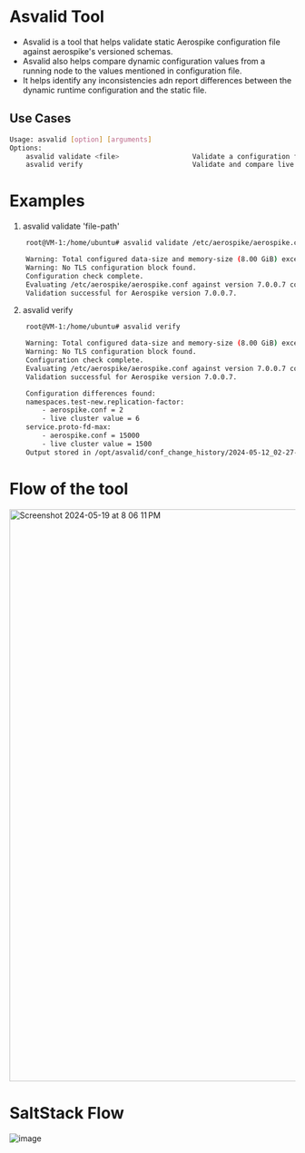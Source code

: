 # Asvalid Tool

- Asvalid is a tool that helps validate static Aerospike configuration file against aerospike's versioned schemas.
- Asvalid also helps compare dynamic configuration values from a running node to the values mentioned in configuration file. 
- It helps identify any inconsistencies adn  report differences between the dynamic runtime configuration and the static file.


## Use Cases

```bash
Usage: asvalid [option] [arguments]
Options:
	asvalid validate <file>                  Validate a configuration file against the Aerospike schema.
	asvalid verify                           Validate and compare live cluster values to values mentioned in config file.
```

# Examples

1. asvalid validate 'file-path'
```bash
	root@VM-1:/home/ubuntu# asvalid validate /etc/aerospike/aerospike.conf

	Warning: Total configured data-size and memory-size (8.00 GiB) exceeds system memory (0.94 GiB)
	Warning: No TLS configuration block found.
	Configuration check complete.
	Evaluating /etc/aerospike/aerospike.conf against version 7.0.0.7 config schema.
	Validation successful for Aerospike version 7.0.0.7.
```

2. asvalid verify
```bash
	root@VM-1:/home/ubuntu# asvalid verify

	Warning: Total configured data-size and memory-size (8.00 GiB) exceeds system memory (0.94 GiB)
	Warning: No TLS configuration block found.
	Configuration check complete.
	Evaluating /etc/aerospike/aerospike.conf against version 7.0.0.7 config schema.
	Validation successful for Aerospike version 7.0.0.7.

	Configuration differences found:
	namespaces.test-new.replication-factor:
		- aerospike.conf = 2
		- live cluster value = 6
	service.proto-fd-max:
		- aerospike.conf = 15000
		- live cluster value = 1500
	Output stored in /opt/asvalid/conf_change_history/2024-05-12_02-27-15.txt
```
# Flow of the tool

<img width="1009" alt="Screenshot 2024-05-19 at 8 06 11 PM" src="https://github.com/shivanand-patil/Asvalid-tool/assets/70444072/d3287539-55f7-4b25-996b-6fb647d7a2e7">



# SaltStack Flow

![image](https://github.com/shivanand-patil/Asvalid-tool/assets/70444072/4329973b-6ff8-4700-a6db-21830e3858c1)




